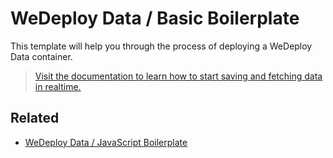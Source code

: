 # WeDeploy Data / Basic Boilerplate

This template will help you through the process of deploying a WeDeploy Data container.

> [Visit the documentation to learn how to start saving and fetching data in realtime.](http://wedeploy.com/docs/data/)

## Related

* [WeDeploy Data / JavaScript Boilerplate](https://github.com/wedeploy/boilerplate-data/tree/js)